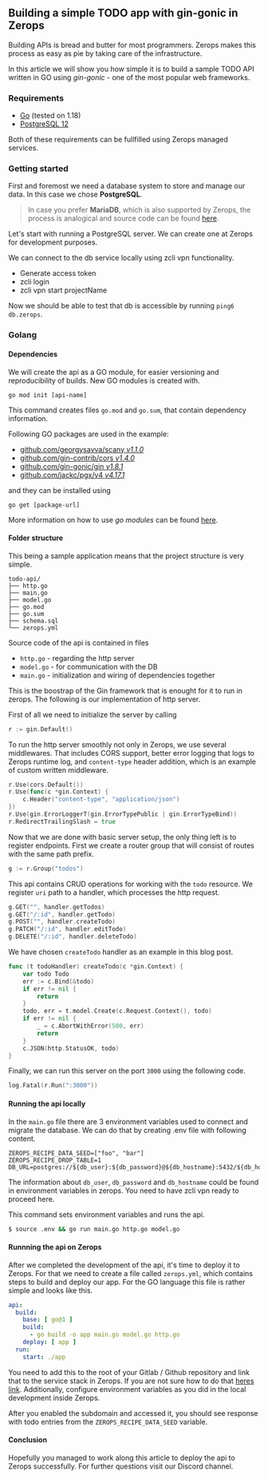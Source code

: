 ## Building a simple TODO app with gin-gonic in Zerops

Building APIs is bread and butter for most programmers. Zerops makes this process as easy as pie by taking care of the infrastructure.

In this article we will show you how simple it is to build a sample TODO API written in GO using *gin-gonic* - one of the most popular web frameworks.

### Requirements

* [Go](https://www.golang.org) (tested on 1.18)
* [PostgreSQL 12](https://www.postgresql.org)

Both of these requirements can be fullfilled using Zerops managed services.

### Getting started

First and foremost we need a database system to store and manage our data. In this case we chose **PostgreSQL**.

> In case you prefer **MariaDB**, which is also supported by Zerops, the process is analogical and source code can be found [here](https://github.com/zeropsio/recipe-gin-mariadb-api).

Let's start with running a PostgreSQL server. We can create one at
Zerops for development purposes. <!-- TODO: WIKI / print screen -->

We can connect to the db service locally using zcli vpn functionality.

* Generate access token
* zcli login
* zcli vpn start projectName

Now we should be able to test that db is accessible by running `ping6 db.zerops`.

### Golang
#### Dependencies

We will create the api as a GO module, for easier versioning and reproducibility of builds.
New GO modules is created with.

```
go mod init [api-name]
```

This command creates files `go.mod` and `go.sum`, that contain dependency information.

Following GO packages are used in the example:

* [github.com/georgysavva/scany *v1.1.0*](github.com/georgysavva/scany) 
* [github.com/gin-contrib/cors *v1.4.0*](github.com/gin-contrib/cors)
* [github.com/gin-gonic/gin *v1.8.1*](github.com/gin-gonic/gin)
* [github.com/jackc/pgx/v4 *v4.17.1*](github.com/jackc/pgx/v4)

and they can be installed using

```
go get [package-url]
```

More information on how to use *go modules* can be found [here](https://go.dev/blog/using-go-modules).

#### Folder structure
This being a sample application means that the project structure is very simple. 

```
todo-api/
├── http.go
├── main.go
├── model.go
├── go.mod
├── go.sum
├── schema.sql
└── zerops.yml
```

Source code of the api is contained in files

* `http.go` - regarding the http server
* `model.go` - for communication with the DB
* `main.go` - initialization and wiring of dependencies together

This is the boostrap of the Gin framework that is enought for it to run in zerops.
The following is our implementation of http server.

First of all we need to initialize the server by calling 
```go
r := gin.Default()
```

To run the http server smoothly not only in Zerops, we use several middlewares. 
That includes CORS support, better error logging that logs to Zerops runtime log, 
and `content-type` header addition, which is an example of custom written middleware. 

```go
r.Use(cors.Default())
r.Use(func(c *gin.Context) {
    c.Header("content-type", "application/json")
})
r.Use(gin.ErrorLoggerT(gin.ErrorTypePublic | gin.ErrorTypeBind))
r.RedirectTrailingSlash = true
```
Now that we are done with basic server setup, the only thing left is to register endpoints.
First we create a router group that will consist of routes with the same path prefix.
```go
g := r.Group("todos")
```
This api contains CRUD operations for working with the `todo` resource. We register `uri` path to
a handler, which processes the http request.
```go
g.GET("", handler.getTodos)
g.GET("/:id", handler.getTodo)
g.POST("", handler.createTodo)
g.PATCH("/:id", handler.editTodo)
g.DELETE("/:id", handler.deleteTodo)
```

We have chosen `createTodo` handler as an example in this blog post.

```go
func (t todoHandler) createTodo(c *gin.Context) {
	var todo Todo
	err := c.Bind(&todo)
	if err != nil {
		return
	}
	todo, err = t.model.Create(c.Request.Context(), todo)
	if err != nil {
		_ = c.AbortWithError(500, err)
		return
	}
	c.JSON(http.StatusOK, todo)
}
```

Finally, we can run this server on the port `3000` using the following code.

```go
log.Fatal(r.Run(":3000"))
```

#### Running the api locally

In the `main.go` file there are 3 environment variables used to connect and migrate the database.
We can do that by creating .env file with following content.
```env
ZEROPS_RECIPE_DATA_SEED=["foo", "bar"]
ZEROPS_RECIPE_DROP_TABLE=1
DB_URL=postgres://${db_user}:${db_password}@${db_hostname}:5432/${db_hostname}
```

The information about `db_user`, `db_password` and `db_hostname` could be found in
environment variables in zerops. You need to have zcli vpn ready to proceed here.

This command sets environment variables and runs the api.

```sh
$ source .env && go run main.go http.go model.go
```

#### Runnning the api on Zerops

After we completed the development of the api, it's time to deploy it to Zerops. For that
we need to create a file called `zerops.yml`, which contains steps to build and deploy our app.
For the GO language this file is rather simple and looks like this.

```yaml
api:
  build:
    base: [ go@1 ]
    build:
      - go build -o app main.go model.go http.go
    deploy: [ app ]
  run:
    start: ./app
```

You need to add this to the root of your Gitlab / Github repository and link that to the
service stack in Zerops. If you are not sure how to do that [heres link](TODO). Additionally,
configure environment variables as you did in the local development inside Zerops.

After you enabled the subdomain and accessed it, you should see response with todo entries from the
`ZEROPS_RECIPE_DATA_SEED` variable.

#### Conclusion
Hopefully you managed to work along this article to deploy the api to Zerops successfully.
For further questions visit our Discord channel.